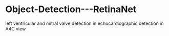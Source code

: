 # Object-Detection---RetinaNet
left ventricular and mitral valve detection in echocardiographic detection in A4C view
